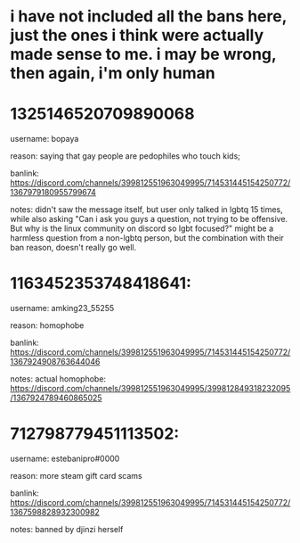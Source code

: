 # i have not included all the bans here, just the ones i think were actually made sense to me. i may be wrong, then again, i'm only human

# 1325146520709890068
username: bopaya

reason: saying that gay people are pedophiles who touch kids; 

banlink: https://discord.com/channels/399812551963049995/714531445154250772/1367979180955799674

notes: didn't saw the message itself, but user only talked in lgbtq 15 times, while also asking "Can i ask you guys a
question, not trying to be offensive. But why is the linux community on discord so lgbt focused?" might be a harmless
question from a non-lgbtq person, but the combination with their ban reason, doesn't really go well.

# 1163452353748418641:

username: amking23_55255

reason: homophobe

banlink: https://discord.com/channels/399812551963049995/714531445154250772/1367924908763644046

notes: actual homophobe: https://discord.com/channels/399812551963049995/399812849318232095/1367924789460865025

# 712798779451113502:

username: estebanipro#0000

reason: more steam gift card scams

banlink: https://discord.com/channels/399812551963049995/714531445154250772/1367598828932300982

notes: banned by djinzi herself
